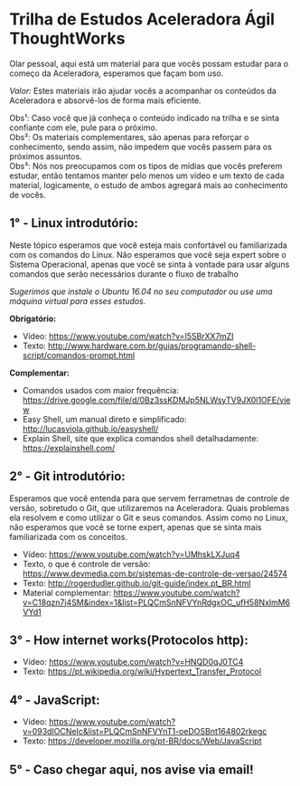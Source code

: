 # Trilha de Estudos Aceleradora Ágil ThoughtWorks  
  
Olar pessoal, aqui está um material para que vocês possam estudar para o começo da Aceleradora, esperamos que façam bom uso.  
  
_Valor:_ Estes materiais irão ajudar vocês a acompanhar os conteúdos da Aceleradora e absorvê-los de forma mais eficiente.  
  
Obs¹: Caso você que já conheça o conteúdo indicado na trilha e se sinta confiante com ele, pule para o próximo.    
Obs²: Os materiais complementares, são apenas para reforçar o conhecimento, sendo assim, não impedem que vocês passem para os próximos assuntos.    
Obs³: Nós nos preocupamos com os tipos de mídias que vocês preferem estudar, então tentamos manter pelo menos um vídeo e um texto de cada material, logicamente, o estudo de ambos agregará mais ao conhecimento de vocês.    

## 1° - Linux introdutório:  

Neste tópico esperamos que você esteja mais confortável ou familiarizada com os comandos do Linux. Não esperamos que você seja expert sobre o Sistema Operacional, apenas que você se sinta à vontade para usar alguns comandos que serão necessários durante o fluxo de trabalho

_Sugerimos que instale o Ubuntu 16.04 no seu computador ou use uma máquina virtual para esses estudos._

__Obrigatório:__
	
- Vídeo: https://www.youtube.com/watch?v=I5SBrXX7mZI  
- Texto: http://www.hardware.com.br/guias/programando-shell-script/comandos-prompt.html

__Complementar:__

- Comandos usados com maior frequência: https://drive.google.com/file/d/0Bz3ssKDMJp5NLWsyTV9JX0l1OFE/view  
- Easy Shell, um manual direto e simplificado: http://lucasviola.github.io/easyshell/
- Explain Shell, site que explica comandos shell detalhadamente: https://explainshell.com/
    
## 2° - Git introdutório:

Esperamos que você entenda para que servem ferrametnas de controle de versão, sobretudo o Git, que utilizaremos na Aceleradora. Quais problemas ela resolvem e como utilizar o Git e seus comandos. Assim como no Linux, não esperamos que você se torne expert, apenas que se sinta mais familiarizada com os conceitos.

- Vídeo: https://www.youtube.com/watch?v=UMhskLXJuq4  
- Texto, o que é controle de versão: https://www.devmedia.com.br/sistemas-de-controle-de-versao/24574
- Texto: http://rogerdudler.github.io/git-guide/index.pt_BR.html  
- Material complementar: https://www.youtube.com/watch?v=C18qzn7j4SM&index=1&list=PLQCmSnNFVYnRdgxOC_ufH58NxlmM6VYd1  
	  
## 3° - How internet works(Protocolos http):  

- Vídeo: https://www.youtube.com/watch?v=HNQD0qJ0TC4  
- Texto: https://pt.wikipedia.org/wiki/Hypertext_Transfer_Protocol  
  
## 4° - JavaScript:  

- Vídeo: https://www.youtube.com/watch?v=093dIOCNeIc&list=PLQCmSnNFVYnT1-oeDOSBnt164802rkegc  
- Texto: https://developer.mozilla.org/pt-BR/docs/Web/JavaScript  
  
## 5° - Caso chegar aqui, nos avise via email!  


